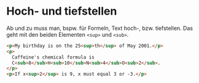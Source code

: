 # Hoch- und tiefstellen

<show-structure depth="2" />

Ab und zu muss man, bspw. für Formeln, Text hoch-, bzw. tiefstellen. Das geht mit den beiden Elementen `<sup>` und `<sub>`.

```HTML
<p>My birthday is on the 25<sup>th</sup> of May 2001.</p>
<p>
  Caffeine's chemical formula is
  C<sub>8</sub>H<sub>10</sub>N<sub>4</sub>O<sub>2</sub>.
</p>
<p>If x<sup>2</sup> is 9, x must equal 3 or -3.</p>
```